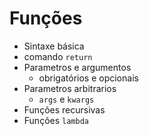# Funções

* Sintaxe básica
* comando `return`
* Parametros e argumentos
    * obrigatórios e opcionais
* Parametros arbitrarios
    * `args` e `kwargs`
* Funções recursivas
* Funções `lambda`

